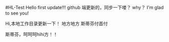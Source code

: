 ﻿#HL-Test
Hello first update!!!
github 端更新的，同步一下喽？
why？ I'm glad to see you!

Hi,本地工作目录更新一下！
地方地方 斯蒂芬付首付

斯蒂芬，呵呵呵hihi方！！
